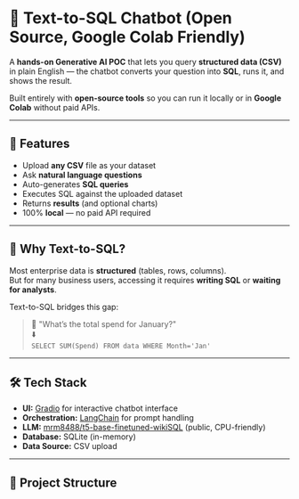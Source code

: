 # 🧠 Text-to-SQL Chatbot (Open Source, Google Colab Friendly)

A **hands-on Generative AI POC** that lets you query **structured data (CSV)** in plain English — the chatbot converts your question into **SQL**, runs it, and shows the result.

Built entirely with **open-source tools** so you can run it locally or in **Google Colab** without paid APIs.

---

## 🚀 Features
- Upload **any CSV** file as your dataset
- Ask **natural language questions**
- Auto-generates **SQL queries**
- Executes SQL against the uploaded dataset
- Returns **results** (and optional charts)
- 100% **local** — no paid API required

---

## 📌 Why Text-to-SQL?
Most enterprise data is **structured** (tables, rows, columns).  
But for many business users, accessing it requires **writing SQL** or **waiting for analysts**.

Text-to-SQL bridges this gap:
> 💬 "What’s the total spend for January?"  
> ⬇️  
> `SELECT SUM(Spend) FROM data WHERE Month='Jan'`

---

## 🛠️ Tech Stack
- **UI:** [Gradio](https://gradio.app/) for interactive chatbot interface
- **Orchestration:** [LangChain](https://www.langchain.com/) for prompt handling
- **LLM:** [mrm8488/t5-base-finetuned-wikiSQL](https://huggingface.co/mrm8488/t5-base-finetuned-wikiSQL) (public, CPU-friendly)
- **Database:** SQLite (in-memory)
- **Data Source:** CSV upload

---

## 📂 Project Structure
